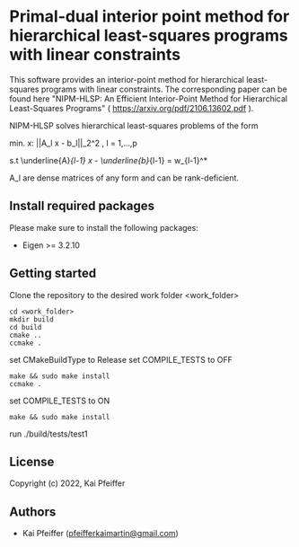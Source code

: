 # Primal-dual interior point method for hierarchical least-squares programs with linear constraints

This software provides an interior-point method for hierarchical least-squares programs with linear constraints.
The corresponding paper can be found here "NIPM-HLSP: An Efficient Interior-Point Method for Hierarchical Least-Squares Programs" ( https://arxiv.org/pdf/2106.13602.pdf ).

NIPM-HLSP solves hierarchical least-squares problems of the form 

min. x: ||A_l x - b_l||_2^2 , l = 1,...,p

s.t \underline{A}_{l-1} x - \underline{b}_{l-1} = w_{l-1}^*

A_l are dense matrices of any form and can be rank-deficient.

## Install required packages

Please make sure to install the following packages:

- Eigen >= 3.2.10

## Getting started

Clone the repository to the desired work folder <work_folder>
```
cd <work_folder>
mkdir build
cd build
cmake ..
ccmake .
```
set CMakeBuildType to Release
set COMPILE_TESTS to OFF
```
make && sudo make install
ccmake .
```
set COMPILE_TESTS to ON
```
make && sudo make install
```
run ./build/tests/test1

## License

Copyright (c) 2022, Kai Pfeiffer

## Authors

- Kai Pfeiffer (<pfeifferkaimartin@gmail.com>)

